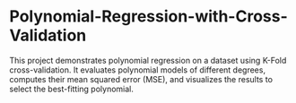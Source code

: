 # Polynomial-Regression-with-Cross-Validation
This project demonstrates polynomial regression on a dataset using K-Fold cross-validation.  It evaluates polynomial models of different degrees, computes their mean squared error (MSE),  and visualizes the results to select the best-fitting polynomial.
